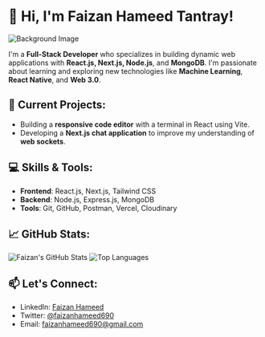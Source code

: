 # 👋 Hi, I'm Faizan Hameed Tantray!

![Background Image](https://github.com/faizcasm/Faizcasm/IMG_20241102_163806.jpg)

I'm a **Full-Stack Developer** who specializes in building dynamic web applications with **React.js, Next.js, Node.js**, and **MongoDB**. I'm passionate about learning and exploring new technologies like **Machine Learning**, **React Native**, and **Web 3.0**.

## 🔭 Current Projects:
- Building a **responsive code editor** with a terminal in React using Vite.
- Developing a **Next.js chat application** to improve my understanding of **web sockets**.

## 💻 Skills & Tools:
- **Frontend**: React.js, Next.js, Tailwind CSS
- **Backend**: Node.js, Express.js, MongoDB
- **Tools**: Git, GitHub, Postman, Vercel, Cloudinary

## 📈 GitHub Stats:
![Faizan's GitHub Stats](https://github-readme-stats.vercel.app/api?username=faizcasm&show_icons=true&count_private=true&theme=radical&hide_title=true)
![Top Languages](https://github-readme-stats.vercel.app/api/top-langs/?username=faizcasm&layout=compact&theme=radical)

## 📫 Let's Connect:
- LinkedIn: [Faizan Hameed](https://linkedin.com/in/faizan-hameed)
- Twitter: [@faizanhameed690](https://twitter.com/faizanhameed690)
- Email: faizanhameed690@gmail.com
